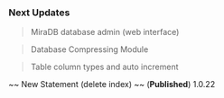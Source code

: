 ### Next Updates

>  MiraDB database admin (web interface)
  
> Database Compressing Module

> Table column types and auto increment

~~ New Statement (delete index) ~~ (**Published**) 1.0.22